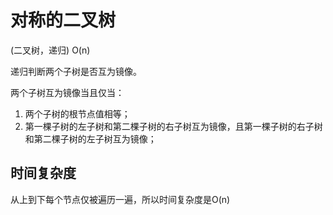 # 对称的二叉树

(二叉树，递归) O(n)

递归判断两个子树是否互为镜像。

两个子树互为镜像当且仅当：

1. 两个子树的根节点值相等；
2. 第一棵子树的左子树和第二棵子树的右子树互为镜像，且第一棵子树的右子树和第二棵子树的左子树互为镜像；

## 时间复杂度

从上到下每个节点仅被遍历一遍，所以时间复杂度是O(n)
